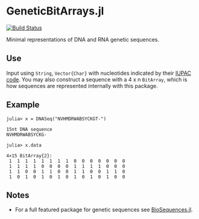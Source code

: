 # GeneticBitArrays.jl
[![Build Status](https://travis-ci.com/jangevaare/GeneticBitArrays.jl.svg?branch=master)](https://travis-ci.com/jangevaare/GeneticBitArrays.jl)

Minimal representations of DNA and RNA genetic sequences.

## Use
Input using `String`, `Vector{Char}` with nucleotides indicated by their [IUPAC code](https://www.bioinformatics.org/sms/iupac.html). You may also construct a sequence with a 4 x n `BitArray`, which is how sequences are represented internally with this package.

## Example
```
julia> x = DNASeq("NVHMDRWABSYCKGT-")

15nt DNA sequence
NVHMDRWABSYCKG-

julia> x.data

4×15 BitArray{2}:
 1  1  1  1  1  1  1  1  0  0  0  0  0  0  0
 1  1  1  1  0  0  0  0  1  1  1  1  0  0  0
 1  1  0  0  1  1  0  0  1  1  0  0  1  1  0
 1  0  1  0  1  0  1  0  1  0  1  0  1  0  0
```

## Notes
* For a full featured package for genetic sequences see [BioSequences.jl](https://github.com/BioJulia/BioSequences.jl).
